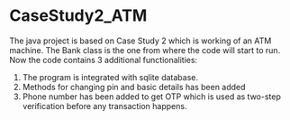# CaseStudy2_ATM

The java project is based on Case Study 2 which is working of an ATM machine. 
The Bank class is the one from where the code will start to run.
Now the code contains 3 additional functionalities:
1) The program is integrated with sqlite database.
2) Methods for changing pin and basic details has been added
3) Phone number has been added to get OTP which is used as two-step verification before any transaction
happens.
